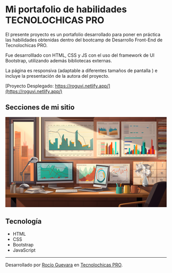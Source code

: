 # Mi portafolio de habilidades TECNOLOCHICAS PRO

El presente proyecto es un portafolio desarrollado para poner en práctica las habilidades obtenidas dentro del bootcamp de Desarrollo Front-End de Tecnolochicas PRO.

Fue desarrolllado con HTML, CSS y JS con el uso del framework de UI Bootstrap, utilizando además bibliotecas externas.

La página es responsiva (adaptable a diferentes tamaños de pantalla <!-- dispositivos -->) e incluye la presentación de la autora del proyecto.

[Proyecto Desplegado: https://roguvi.netlify.app/](https://roguvi.netlify.app/)

## Secciones de mi sitio

![Presentación](assets/readme/section1.png)


## Tecnología
* HTML
* CSS
* Bootstrap
* JavaScript

---
Desarrollado por [Rocío Guevara](https://github.com/RocioGV) en [Tecnolochicas PRO](https://tecnolochicas.mx/).
